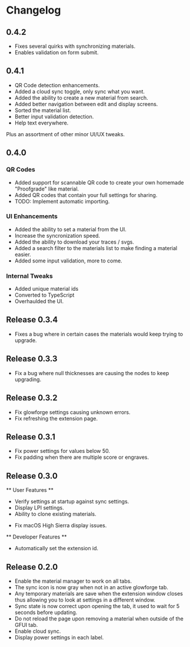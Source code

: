 # Changelog

## 0.4.2

* Fixes several quirks with synchronizing materials.
* Enables validation on form submit.

## 0.4.1

* QR Code detection enhancements.
* Added a cloud sync toggle, only sync what you want.
* Added the ability to create a new material from search.
* Added better navigation between edit and display screens.
* Sorted the material list.
* Better input validation detection.
* Help text everywhere.

Plus an assortment of other minor UI/UX tweaks.

## 0.4.0

### QR Codes

* Added support for scannable QR code to create your own homemade "Proofgrade"
like material.
* Added QR codes that contain your full settings for sharing.
* TODO: Implement automatic importing.

### UI Enhancements

* Added the ability to set a material from the UI.
* Increase the syncronization speed.
* Added the ability to download your traces / svgs.
* Added a search filter to the materials list to make finding a material easier.
* Added some input validation, more to come.

### Internal Tweaks

* Added unique material ids
* Converted to TypeScript
* Overhaulded the UI.

## Release 0.3.4

* Fixes a bug where in certain cases the materials would keep trying to upgrade.

## Release 0.3.3

* Fix a bug where null thicknesses are causing the nodes to keep upgrading.

## Release 0.3.2

* Fix glowforge settings causing unknown errors.
* Fix refreshing the extension page.

## Release 0.3.1

* Fix power settings for values below 50.
* Fix padding when there are multiple score or engraves.

## Release 0.3.0

** User Features **

* Verify settings at startup against sync settings.
* Display LPI settings.
* Ability to clone existing materials.
- Fix macOS High Sierra display issues.

** Developer Features **

* Automatically set the extension id.

## Release 0.2.0

* Enable the material manager to work on all tabs.
* The sync icon is now gray when not in an active glowforge tab.
* Any temporary materials are save when the extension window closes thus allowing you to look at settings in a different window.
* Sync state is now correct upon opening the tab, it used to wait for 5 seconds before updating.
* Do not reload the page upon removing a material when outside of the GFUI tab.
* Enable cloud sync.
* Display power settings in each label.

